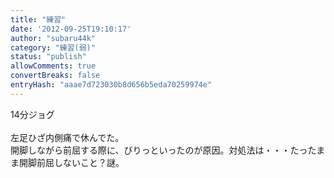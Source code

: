 ```yaml
---
title: "練習"
date: '2012-09-25T19:10:17'
author: "subaru44k"
category: "練習(弱)"
status: "publish"
allowComments: true
convertBreaks: false
entryHash: "aaae7d723030b8d656b5eda70259974e"
---
```

14分ジョグ<br>
<br>
左足ひざ内側痛で休んでた。<br>
開脚しながら前屈する際に、びりっといったのが原因。対処法は・・・たったまま開脚前屈しないこと？謎。
